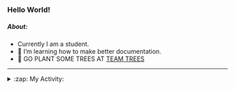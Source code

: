 ### Hello World!

##### About:
- Currently I am a student.
- 🌱 I’m learning how to make better documentation.
- 🌱 GO PLANT SOME TREES AT [TEAM TREES](https://teamtrees.org/)

---
<details>
  <summary>:zap: My Activity:</summary>
  
<!--START_SECTION:waka-->
![Code Time](http://img.shields.io/badge/Code%20Time-1%2C172%20hrs%2037%20mins-blue)

**I'm a Night 🦉** 

```text
🌞 Morning                1876 commits        ███░░░░░░░░░░░░░░░░░░░░░░   10.03 % 
🌆 Daytime                6379 commits        █████████░░░░░░░░░░░░░░░░   34.12 % 
🌃 Evening                5362 commits        ███████░░░░░░░░░░░░░░░░░░   28.68 % 
🌙 Night                  5078 commits        ███████░░░░░░░░░░░░░░░░░░   27.16 % 
```
📅 **I'm Most Productive on Wednesday** 

```text
Monday                   2626 commits        ████░░░░░░░░░░░░░░░░░░░░░   14.05 % 
Tuesday                  2546 commits        ███░░░░░░░░░░░░░░░░░░░░░░   13.62 % 
Wednesday                4375 commits        ██████░░░░░░░░░░░░░░░░░░░   23.40 % 
Thursday                 2409 commits        ███░░░░░░░░░░░░░░░░░░░░░░   12.89 % 
Friday                   1971 commits        ███░░░░░░░░░░░░░░░░░░░░░░   10.54 % 
Saturday                 1635 commits        ██░░░░░░░░░░░░░░░░░░░░░░░   08.75 % 
Sunday                   3133 commits        ████░░░░░░░░░░░░░░░░░░░░░   16.76 % 
```


📊 **This Week I Spent My Time On** 

```text
🔥 Editors: 
IntelliJ                 1 hr 4 mins         ███████████████████████░░   92.29 % 
VS Code                  5 mins              ██░░░░░░░░░░░░░░░░░░░░░░░   07.71 % 

🐱‍💻 Projects: 
intro                    50 mins             ██████████████████░░░░░░░   73.23 % 
FilterHelperTest.kt      6 mins              ███░░░░░░░░░░░░░░░░░░░░░░   10.05 % 
LightEditProject         5 mins              ██░░░░░░░░░░░░░░░░░░░░░░░   08.38 % 
Unknown Project          3 mins              █░░░░░░░░░░░░░░░░░░░░░░░░   05.39 % 
praise                   2 mins              █░░░░░░░░░░░░░░░░░░░░░░░░   02.95 % 
```


 Last Updated on 03/09/2023 00:16:18 UTC
<!--END_SECTION:waka-->
</details>
